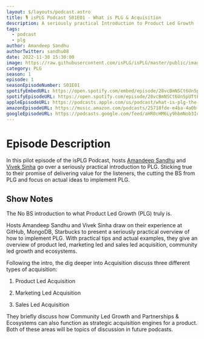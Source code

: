 ```yaml
---
layout: $/layouts/podcast.astro
title: 🎙 isPLG Podcast S01E01 - What is PLG & Acquisition
description: A seriously practical Introduction to Product Led Growth (PLG) and a deep dive into Acquisition.
tags:
  - podcast
  - plg
author: Amandeep Sandhu
authorTwitter: sandhu08
date: 2022-11-30 15:30:00
image: https://raw.githubusercontent.com/isPLG/isPLG/master/public/images/uploads/Why%20isPLG%20-%20Introducing%20isPLG.png
category: PLG
season: 1
episode: 1
seasonEpisodeNumber: S01E01
spotifyEmbedURL: https://open.spotify.com/embed/episode/28vcBmNSCt6Un5pUTtFq8K
spotifyEpisodeURL: https://open.spotify.com/episode/28vcBmNSCt6Un5pUTtFq8K?si=6P1DMWQ-TUeJR-g8bq5fpQ
appleEpisodeURL: https://podcasts.apple.com/us/podcast/what-is-plg-the-no-bs-introduction-to-product-led/id1656152062?i=1000587318188
amazonEpisodeURL: https://music.amazon.com/podcasts/25718fde-e4ba-4a0b-bfd8-0d7aaa7d8225/episodes/0b4b77bd-b8ba-4afa-9efb-79a97f9fe86f/what-is-plg-the-no-bs-introduction-to-product-led-growth-and-a-deep-dive-into-acquisition
googleEpisodeURL: https://podcasts.google.com/feed/aHR0cHM6Ly9hbmNob3IuZm0vcy9iYmQzZDIzNC9wb2RjYXN0L3Jzcw
---
```


# Episode Description
In this pilot episode of the isPLG Podcast, hosts [Amandeep Sandhu](https://www.linkedin.com/in/sandhua/) and [Vivek Sinha](https://www.linkedin.com/in/vasinha/) go over a seriously practical introduction to PLG. Sticking true to their promise of delivering value for the listeners, the cutting the BS from PLG and focus on actual ideas to implement PLG.



## Show Notes
The No BS introduction to what Product Led Growth (PLG) truly is.

Hosts Amandeep Sandhu and Vivek Sinha draw on their experience at GitHub, MongoDB, Starbucks to present a seriously practical overview of how to implement PLG. With practical tips and actual examples, they give an overview of product led, marketing led and sales led acquisition, community led growth and ecosystems.


Following the intro, the dig deeper into Acquisition discuss three different types of acquisition:

1. Product Led Acquisition

2. Marketing Led Acquisition

3. Sales Led Acquisition


They briefly discuss how Community Led Growth and Partnerships & Ecosystems can also function as strategic acquisition engines for a product. Both of these areas will be topics of discussion in future podcasts.
